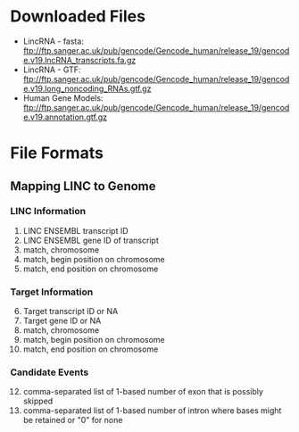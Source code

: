 # Downloaded Files
* LincRNA - fasta: ftp://ftp.sanger.ac.uk/pub/gencode/Gencode_human/release_19/gencode.v19.lncRNA_transcripts.fa.gz
* LincRNA - GTF: ftp://ftp.sanger.ac.uk/pub/gencode/Gencode_human/release_19/gencode.v19.long_noncoding_RNAs.gtf.gz
* Human Gene Models: ftp://ftp.sanger.ac.uk/pub/gencode/Gencode_human/release_19/gencode.v19.annotation.gtf.gz

# File Formats

## Mapping LINC to Genome

### LINC Information

1. LINC ENSEMBL transcript ID
2. LINC ENSEMBL gene ID of transcript
3. match, chromosome
4. match, begin position on chromosome
5. match, end position on chromosome

### Target Information

6. Target transcript ID or NA
7. Target gene ID or NA
10. match, chromosome
11. match, begin position on chromosome
12. match, end position on chromosome

### Candidate Events

12. comma-separated list of 1-based number of exon that is possibly skipped
13. comma-separated list of 1-based number of intron where bases might be retained or "0" for none

